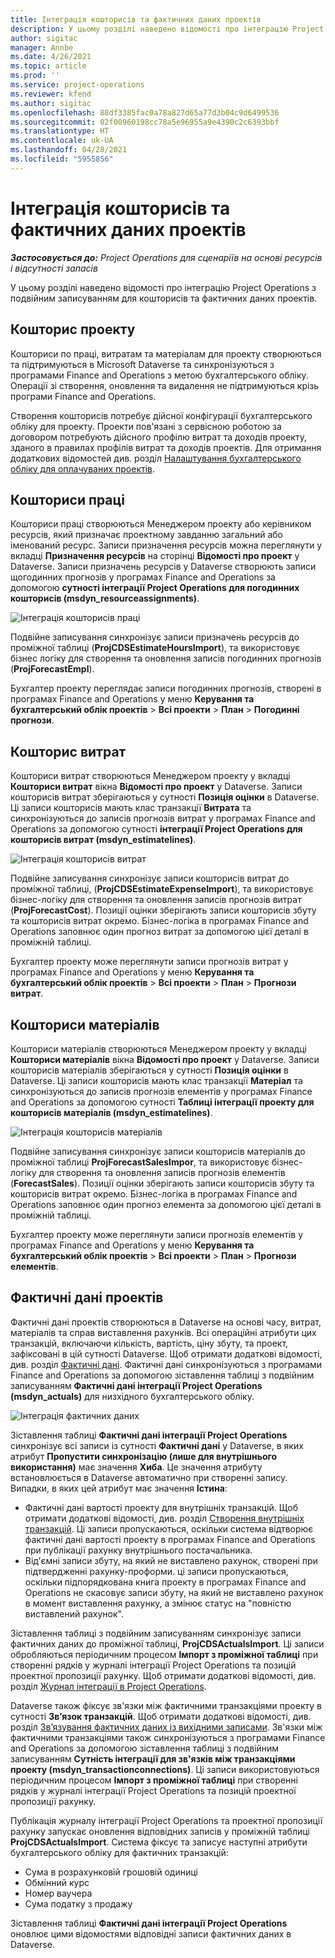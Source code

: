 ```yaml
---
title: Інтеграція кошторисів та фактичних даних проектів
description: У цьому розділі наведено відомості про інтеграцію Project Operations з подвійним записуванням для кошторисів та фактичних даних проектів.
author: sigitac
manager: Annbe
ms.date: 4/26/2021
ms.topic: article
ms.prod: ''
ms.service: project-operations
ms.reviewer: kfend
ms.author: sigitac
ms.openlocfilehash: 88df3385fac0a78a827d65a77d3b04c9d6499536
ms.sourcegitcommit: 02f00960198cc78a5e96955a9e4390c2c6393bbf
ms.translationtype: HT
ms.contentlocale: uk-UA
ms.lasthandoff: 04/28/2021
ms.locfileid: "5955856"
---
```

# <a name="project-estimates-and-actuals-integration"></a>Інтеграція кошторисів та фактичних даних проектів

_**Застосовується до:** Project Operations для сценаріїв на основі ресурсів і відсутності запасів_

У цьому розділі наведено відомості про інтеграцію Project Operations з подвійним записуванням для кошторисів та фактичних даних проектів.

## <a name="project-estimates"></a>Кошторис проекту

Кошториси по праці, витратам та матеріалам для проекту створюються та підтримуються в Microsoft Dataverse та синхронізуються з програмами Finance and Operations з метою бухгалтерського обліку. Операції зі створення, оновлення та видалення не підтримуються крізь програми Finance and Operations.

Створення кошторисів потребує дійсної конфігурації бухгалтерського обліку для проекту. Проекти пов'язані з сервісною роботою за договором потребують дійсного профілю витрат та доходів проекту, зданого в правилах профілів витрат та доходів проектів. Для отримання додаткових відомостей див. розділ [Налаштування бухгалтерського обліку для оплачуваних проектів](../project-accounting/configure-accounting-billable-projects.md#configure-project-cost-and-revenue-profile-rules).

## <a name="labor-estimates"></a>Кошториси праці

Кошториси праці створюються Менеджером проекту або керівником ресурсів, який призначає проектному завданню загальний або іменований ресурс. Записи призначення ресурсів можна переглянути у вкладці **Призначення ресурсів** на сторінці **Відомості про проект** у Dataverse. Записи призначень ресурсів у Dataverse створюють записи щогодинних прогнозів у програмах Finance and Operations за допомогою **сутності інтеграції Project Operations для погодинних кошторисів (msdyn\_resourceassignments)**.

   ![Інтеграція кошторисів праці](./Media/DW4LaborEstimates.png)

Подвійне записування синхронізує записи призначень ресурсів до проміжної таблиці (**ProjCDSEstimateHoursImport**), та використовує бізнес логіку для створення та оновлення записів погодинних прогнозів (**ProjForecastEmpl**).

Бухгалтер проекту переглядає записи погодинних прогнозів, створені в програмах Finance and Operations у меню **Керування та бухгалтерський облік проектів** > **Всі проекти** > **План** > **Погодинні прогнози**.

## <a name="expense-estimates"></a>Кошторис витрат

Кошториси витрат створюються Менеджером проекту у вкладці **Кошториси витрат** вікна **Відомості про проект** у Dataverse. Записи кошторисів витрат зберігаються у сутності **Позиція оцінки** в Dataverse. Ці записи кошторисів мають клас транзакції **Витрата** та синхронізуються до записів прогнозів витрат у програмах Finance and Operations за допомогою сутності **інтеграції Project Operations для кошторисів витрат (msdyn\_estimatelines)**.

   ![Інтеграція кошторисів витрат](./Media/DW4ExpenseEstimates.png)

Подвійне записування синхронізує записи кошторисів витрат до проміжної таблиці, (**ProjCDSEstimateExpenseImport**), та використовує бізнес-логіку для створення та оновлення записів прогнозів витрат (**ProjForecastCost**). Позиції оцінки зберігають записи кошторисів збуту та кошторисів витрат окремо. Бізнес-логіка в програмах Finance and Operations заповнює один прогноз витрат за допомогою цієї деталі в проміжній таблиці.

Бухгалтер проекту може переглянути записи прогнозів витрат у програмах Finance and Operations у меню **Керування та бухгалтерський облік проектів** > **Всі проекти** > **План** > **Прогнози витрат**.

## <a name="material-estimates"></a>Кошториси матеріалів

Кошториси матеріалів створюються Менеджером проекту у вкладці **Кошториси матеріалів** вікна **Відомості про проект** у Dataverse. Записи кошторисів матеріалів зберігаються у сутності **Позиція оцінки** в Dataverse. Ці записи кошторисів мають клас транзакції **Матеріал** та синхронізуються до записів прогнозів елементів у програмах Finance and Operations за допомогою сутності **Таблиці інтеграції проекту для кошторисів матеріалів (msdyn\_estimatelines)**.

   ![Інтеграція кошторисів матеріалів](./Media/DW4MaterialEstimates.png)

Подвійне записування синхронізує записи кошторисів матеріалів до проміжної таблиці **ProjForecastSalesImpor**, та використовує бізнес-логіку для створення та оновлення записів прогнозів елементів (**ForecastSales**). Позиції оцінки зберігають записи кошторисів збуту та кошторисів витрат окремо. Бізнес-логіка в програмах Finance and Operations заповнює один прогноз елемента за допомогою цієї деталі в проміжній таблиці.

Бухгалтер проекту може переглянути записи прогнозів елементів у програмах Finance and Operations у меню **Керування та бухгалтерський облік проектів** > **Всі проекти** > **План** > **Прогнози елементів**.

## <a name="project-actuals"></a>Фактичні дані проектів

Фактичні дані проектів створюються в Dataverse на основі часу, витрат, матеріалів та справ виставлення рахунків. Всі операційні атрибути цих транзакцій, включаючи кількість, вартість, ціну збуту, та проект, зафіксовані в цій сутності Dataverse. Щоб отримати додаткові відомості, див. розділ [Фактичні дані](../actuals/actuals-overview.md). Фактичні дані синхронізуються з програмами Finance and Operations за допомогою зіставлення таблиці з подвійним записуванням **Фактичні дані інтеграції Project Operations (msdyn\_actuals)** для низхідного бухгалтерського обліку.

   ![Інтеграція фактичних даних](./Media/DW4Actuals.png)

Зіставлення таблиці **Фактичні дані інтеграції Project Operations** синхронізує всі записи із сутності **Фактичні дані** у Dataverse, в яких атрибут **Пропустити синхронізацію (лише для внутрішнього використання)** має значення **Хиба**. Це значення атрибуту встановлюється в Dataverse автоматично при створенні запису. Випадки, в яких цей атрибут має значення **Істина**:

  - Фактичні дані вартості проекту для внутрішніх транзакцій. Щоб отримати додаткові відомості, див. розділ [Створення внутрішніх транзакцій](../project-accounting/create-intercompany-transactions.md). Ці записи пропускаються, оскільки система відтворює фактичні дані вартості проекту в програмах Finance and Operations при публікації рахунку внутрішнього постачальника.
  - Від'ємні записи збуту, на який не виставлено рахунок, створені при підтвердженні рахунку-проформи. ці записи пропускаються, оскільки підпорядкована книга проекту в програмах Finance and Operations не скасовує записи збуту, на який не виставлено рахунок в момент виставлення рахунку, а змінює статус на "повністю виставлений рахунок".

Зіставлення таблиці з подвійним записуванням синхронізує записи фактичних даних до проміжної таблиці, **ProjCDSActualsImport**. Ці записи обробляються періодичним процесом **Імпорт з проміжної таблиці** при створенні рядків у журналі інтеграції Project Operations та позицій проектної пропозиції рахунку. Щоб отримати додаткові відомості, див. розділ [Журнал інтеграції в Project Operations](../project-accounting/project-operations-integration-journal.md).

Dataverse також фіксує зв'язки між фактичними транзакціями проекту в сутності **Зв’язок транзакцій**. Щоб отримати додаткові відомості, див. розділ [Зв’язування фактичних даних із вихідними записами](../actuals/linkingactuals.md). Зв'язки між фактичними транзакціями також синхронізуються з програмами Finance and Operations за допомогою зіставлення таблиці з подвійним записуванням **Сутність інтеграції для зв'язків між транзакціями проекту (msdyn\_transactionconnections)**. Ці записи використовуються періодичним процесом **Імпорт з проміжної таблиці** при створенні рядків у журналі інтеграції Project Operations та позицій проектної пропозиції рахунку.

Публікація журналу інтеграції Project Operations та проектної пропозиції рахунку запускає оновлення відповідних записів у проміжній таблиці **ProjCDSActualsImport**. Система фіксує та записує наступні атрибути бухгалтерського обліку для фактичних транзакцій:

- Сума в розрахунковій грошовій одиниці
- Обмінний курс
- Номер ваучера
- Сума податку з продажу

Зіставлення таблиці **Фактичні дані інтеграції Project Operations** оновлює цими відомостями відповідні записи фактичних даних в Dataverse.
